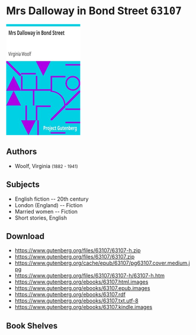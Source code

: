 # Mrs Dalloway in Bond Street <kbd>63107</kbd>

![](./cover.medium.jpg "")

## Authors


 - Woolf, Virginia <small>(1882 - 1941)</small>

## Subjects


 - English fiction -- 20th century
 - London (England) -- Fiction
 - Married women -- Fiction
 - Short stories, English

## Download


 - https://www.gutenberg.org/files/63107/63107-h.zip
 - https://www.gutenberg.org/files/63107/63107.zip
 - https://www.gutenberg.org/cache/epub/63107/pg63107.cover.medium.jpg
 - https://www.gutenberg.org/files/63107/63107-h/63107-h.htm
 - https://www.gutenberg.org/ebooks/63107.html.images
 - https://www.gutenberg.org/ebooks/63107.epub.images
 - https://www.gutenberg.org/ebooks/63107.rdf
 - https://www.gutenberg.org/ebooks/63107.txt.utf-8
 - https://www.gutenberg.org/ebooks/63107.kindle.images

## Book Shelves



